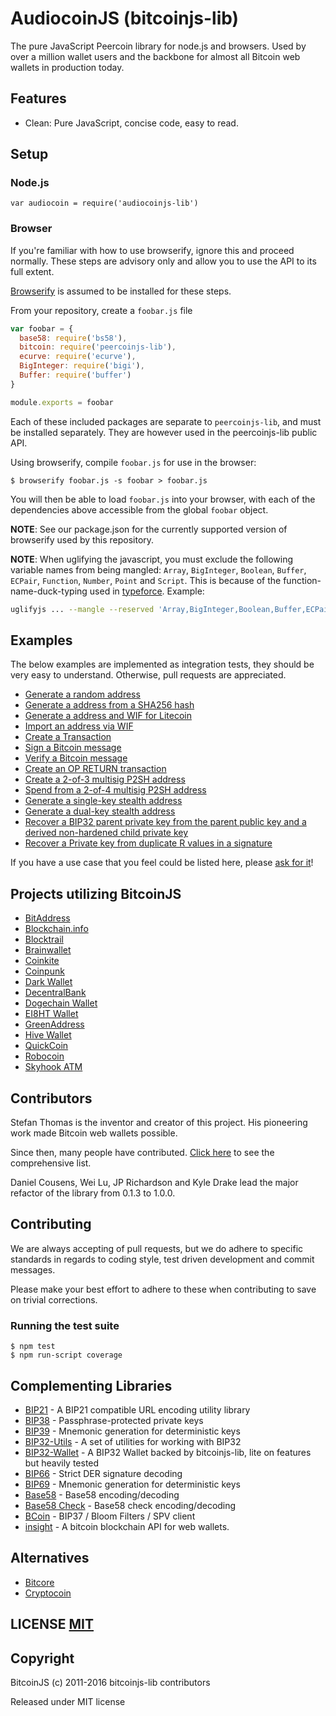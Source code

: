 # AudiocoinJS (bitcoinjs-lib)

The pure JavaScript Peercoin library for node.js and browsers.
Used by over a million wallet users and the backbone for almost all Bitcoin web wallets in production today.


## Features

- Clean: Pure JavaScript, concise code, easy to read.

## Setup

### Node.js

    var audiocoin = require('audiocoinjs-lib')


### Browser

If you're familiar with how to use browserify, ignore this and proceed normally.
These steps are advisory only and allow you to use the API to its full extent.

[Browserify](https://github.com/substack/node-browserify) is assumed to be installed for these steps.

From your repository, create a `foobar.js` file

``` javascript
var foobar = {
  base58: require('bs58'),
  bitcoin: require('peercoinjs-lib'),
  ecurve: require('ecurve'),
  BigInteger: require('bigi'),
  Buffer: require('buffer')
}

module.exports = foobar
```

Each of these included packages are separate to `peercoinjs-lib`, and must be installed separately.
They are however used in the peercoinjs-lib public API.

Using browserify, compile `foobar.js` for use in the browser:

    $ browserify foobar.js -s foobar > foobar.js

You will then be able to load `foobar.js` into your browser, with each of the dependencies above accessible from the global `foobar` object.

**NOTE**: See our package.json for the currently supported version of browserify used by this repository.

**NOTE**: When uglifying the javascript, you must exclude the following variable names from being mangled: `Array`, `BigInteger`, `Boolean`, `Buffer`, `ECPair`, `Function`, `Number`, `Point` and `Script`.
This is because of the function-name-duck-typing used in [typeforce](https://github.com/dcousens/typeforce).
Example:
``` bash
uglifyjs ... --mangle --reserved 'Array,BigInteger,Boolean,Buffer,ECPair,Function,Number,Point'
```


## Examples

The below examples are implemented as integration tests, they should be very easy to understand.  Otherwise, pull requests are appreciated.

- [Generate a random address](https://github.com/bitcoinjs/bitcoinjs-lib/blob/master/test/integration/basic.js#L8)
- [Generate a address from a SHA256 hash](https://github.com/bitcoinjs/bitcoinjs-lib/blob/master/test/integration/basic.js#L20)
- [Generate a address and WIF for Litecoin](https://github.com/bitcoin/bitcoinjs-lib/blob/master/test/integration/basic.js#L29)
- [Import an address via WIF](https://github.com/bitcoinjs/bitcoinjs-lib/blob/master/test/integration/basic.js#L43)
- [Create a Transaction](https://github.com/bitcoinjs/bitcoinjs-lib/blob/master/test/integration/basic.js#L50)
- [Sign a Bitcoin message](https://github.com/bitcoinjs/bitcoinjs-lib/blob/master/test/integration/advanced.js#L9)
- [Verify a Bitcoin message](https://github.com/bitcoinjs/bitcoinjs-lib/blob/master/test/integration/advanced.js#L17)
- [Create an OP RETURN transaction](https://github.com/bitcoinjs/bitcoinjs-lib/blob/master/test/integration/advanced.js#L24)
- [Create a 2-of-3 multisig P2SH address](https://github.com/bitcoinjs/bitcoinjs-lib/blob/master/test/integration/multisig.js#L8)
- [Spend from a 2-of-4 multisig P2SH address](https://github.com/bitcoinjs/bitcoinjs-lib/blob/master/test/integration/multisig.js#L22)
- [Generate a single-key stealth address](https://github.com/bitcoinjs/bitcoinjs-lib/blob/master/test/integration/crypto.js#L7)
- [Generate a dual-key stealth address](https://github.com/bitcoinjs/bitcoinjs-lib/blob/master/test/integration/crypto.js#L52)
- [Recover a BIP32 parent private key from the parent public key and a derived non-hardened child private key](https://github.com/bitcoinjs/bitcoinjs-lib/blob/master/test/integration/crypto.js#L54)
- [Recover a Private key from duplicate R values in a signature](https://github.com/bitcoinjs/bitcoinjs-lib/blob/master/test/integration/crypto.js#L101)

If you have a use case that you feel could be listed here, please [ask for it](https://github.com/bitcoinjs/bitcoinjs-lib/issues/new)!


## Projects utilizing BitcoinJS

- [BitAddress](https://www.bitaddress.org)
- [Blockchain.info](https://blockchain.info/wallet)
- [Blocktrail](https://www.blocktrail.com/)
- [Brainwallet](https://brainwallet.github.io)
- [Coinkite](https://coinkite.com)
- [Coinpunk](https://coinpunk.com)
- [Dark Wallet](https://darkwallet.unsystem.net)
- [DecentralBank](http://decentralbank.com/)
- [Dogechain Wallet](https://dogechain.info)
- [EI8HT Wallet](http://ei8.ht/)
- [GreenAddress](https://greenaddress.it)
- [Hive Wallet](https://www.hivewallet.com)
- [QuickCoin](https://wallet.quickcoin.co)
- [Robocoin](https://wallet.robocoin.com)
- [Skyhook ATM](http://projectskyhook.com)


## Contributors

Stefan Thomas is the inventor and creator of this project. His pioneering work made Bitcoin web wallets possible.

Since then, many people have contributed. [Click here](https://github.com/bitcoinjs/bitcoinjs-lib/graphs/contributors) to see the comprehensive list.

Daniel Cousens, Wei Lu, JP Richardson and Kyle Drake lead the major refactor of the library from 0.1.3 to 1.0.0.


## Contributing

We are always accepting of pull requests, but we do adhere to specific standards in regards to coding style, test driven development and commit messages.

Please make your best effort to adhere to these when contributing to save on trivial corrections.


### Running the test suite

    $ npm test
    $ npm run-script coverage


## Complementing Libraries

- [BIP21](https://github.com/bitcoinjs/bip21) - A BIP21 compatible URL encoding utility library
- [BIP38](https://github.com/bitcoinjs/bip38) - Passphrase-protected private keys
- [BIP39](https://github.com/bitcoinjs/bip39) - Mnemonic generation for deterministic keys
- [BIP32-Utils](https://github.com/bitcoinjs/bip32-utils) - A set of utilities for working with BIP32
- [BIP32-Wallet](https://github.com/bitcoinjs/bip32-wallet) - A BIP32 Wallet backed by bitcoinjs-lib, lite on features but heavily tested
- [BIP66](https://github.com/bitcoinjs/bip66) - Strict DER signature decoding
- [BIP69](https://github.com/bitcoinjs/bip69) - Mnemonic generation for deterministic keys
- [Base58](https://github.com/cryptocoinjs/bs58) - Base58 encoding/decoding
- [Base58 Check](https://github.com/bitcoinjs/bs58check) - Base58 check encoding/decoding
- [BCoin](https://github.com/indutny/bcoin) - BIP37 / Bloom Filters / SPV client
- [insight](https://github.com/bitpay/insight) - A bitcoin blockchain API for web wallets.


## Alternatives

- [Bitcore](https://github.com/bitpay/bitcore)
- [Cryptocoin](https://github.com/cryptocoinjs/cryptocoin)


## LICENSE [MIT](LICENSE)


## Copyright

BitcoinJS (c) 2011-2016 bitcoinjs-lib contributors

Released under MIT license
